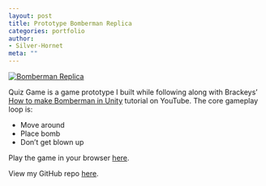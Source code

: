 ```yaml
---
layout: post
title: Prototype Bomberman Replica
categories: portfolio
author:
- Silver-Hornet
meta: ""
---
```


[![Bomberman Replica]({{site.url}}/bomberman-replica.png)](https://play.unity.com/mg/other/brackeys-bomberman-replica)

Quiz Game is a game prototype I built while following along with Brackeys’ [How to make Bomberman in Unity](https://www.youtube.com/watch?v=ilXO5rBa6dw) tutorial on YouTube. The core gameplay loop is:

- Move around
- Place bomb
- Don’t get blown up

Play the game in your browser [here](https://play.unity.com/mg/other/brackeys-bomberman-replica).

View my GitHub repo [here](https://github.com/silver-hornet/brackeys-bomberman-replica).